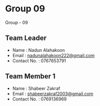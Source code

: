 # Group 09
Group - 09
## Team Leader
 - Name : Nadun Alahakoon
 - Email : nadunalahakoon222@gmail.com
 - Contact No. : 0767653791

 ## Team Member 1
 - Name : Shabeer Zakraf
 - Email : shabeerzakraf2003@gmail.com
 - Contact No. : 0769136969